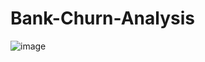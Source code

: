 # Bank-Churn-Analysis

![image](https://github.com/user-attachments/assets/5a0884ca-71b3-4ec2-b9e6-2ef51862184a)
